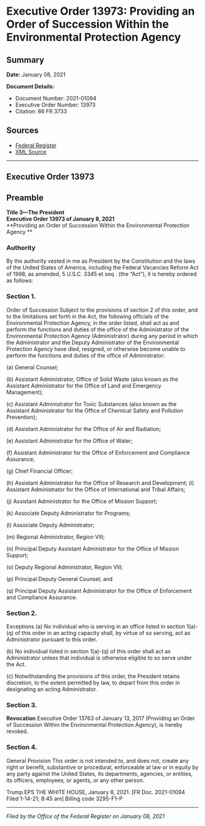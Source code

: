 # Executive Order 13973: Providing an Order of Succession Within the Environmental Protection Agency

## Summary

**Date:** January 08, 2021

**Document Details:**
- Document Number: 2021-01094
- Executive Order Number: 13973
- Citation: 86 FR 3733

## Sources
- [Federal Register](https://www.federalregister.gov/documents/2021/01/15/2021-01094/providing-an-order-of-succession-within-the-environmental-protection-agency)
- [XML Source](https://www.federalregister.gov/documents/full_text/xml/2021/01/15/2021-01094.xml)

---

## Executive Order 13973

## Preamble

**Title 3—The President**  
**Executive Order 13973 of January 8, 2021**  
**Providing an Order of Succession Within the Environmental Protection Agency **

### Authority

By the authority vested in me as President by the Constitution and the laws of the United States of America, including the Federal Vacancies Reform Act of 1998, as amended, 5 U.S.C. 3345 
et seq
. (the “Act”), it is hereby ordered as follows:
### Section 1.

Order of Succession Subject to the provisions of section 2 of this order, and to the limitations set forth in the Act, the following officials of the Environmental Protection Agency, in the order listed, shall act as and perform the functions and duties of the office of the Administrator of the Environmental Protection Agency (Administrator) during any period in which the Administrator and the Deputy Administrator of the Environmental Protection Agency have died, resigned, or otherwise become unable to perform the functions and duties of the office of Administrator:

(a) General Counsel;

(b) Assistant Administrator, Office of Solid Waste (also known as the Assistant Administrator for the Office of Land and Emergency Management);

(c) Assistant Administrator for Toxic Substances (also known as the Assistant Administrator for the Office of Chemical Safety and Pollution Prevention);

(d) Assistant Administrator for the Office of Air and Radiation;

(e) Assistant Administrator for the Office of Water;

(f) Assistant Administrator for the Office of Enforcement and Compliance Assurance;

(g) Chief Financial Officer;

(h) Assistant Administrator for the Office of Research and Development; 
    (i) Assistant Administrator for the Office of International and Tribal Affairs;

(j) Assistant Administrator for the Office of Mission Support; 

(k) Associate Deputy Administrator for Programs;

(l) Associate Deputy Administrator;

(m) Regional Administrator, Region VIII;

(n) Principal Deputy Assistant Administrator for the Office of Mission Support;

(o) Deputy Regional Administrator, Region VIII;

(p) Principal Deputy General Counsel; and

(q) Principal Deputy Assistant Administrator for the Office of Enforcement and Compliance Assurance. 
### Section 2.

Exceptions (a) No individual who is serving in an office listed in section 1(a)-(q) of this order in an acting capacity shall, by virtue of so serving, act as Administrator pursuant to this order.

(b) No individual listed in section 1(a)-(q) of this order shall act as Administrator unless that individual is otherwise eligible to so serve under the Act.

(c) Notwithstanding the provisions of this order, the President retains discretion, to the extent permitted by law, to depart from this order in designating an acting Administrator. 
### Section 3.

**Revocation**
 Executive Order 13763 of January 13, 2017 (Providing an Order of Succession Within the Environmental Protection Agency), is hereby revoked.
### Section 4.

General Provision This order is not intended to, and does not, create any right or benefit, substantive or procedural, enforceable at law or in equity by any party against the United States, its departments, agencies, or entities, its officers, employees, or agents, or any other person.

Trump.EPS
THE WHITE HOUSE,
January 8, 2021.
[FR Doc. 2021-01094
Filed 1-14-21; 8:45 am] 
Billing code 3295-F1-P

---

*Filed by the Office of the Federal Register on January 08, 2021*
